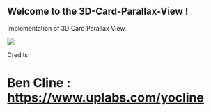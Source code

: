 ## Welcome to the 3D-Card-Parallax-View !

Implementation of 3D Card Parallax View.

![](preview.gif)

Credits:
# Ben Cline : https://www.uplabs.com/yocline
